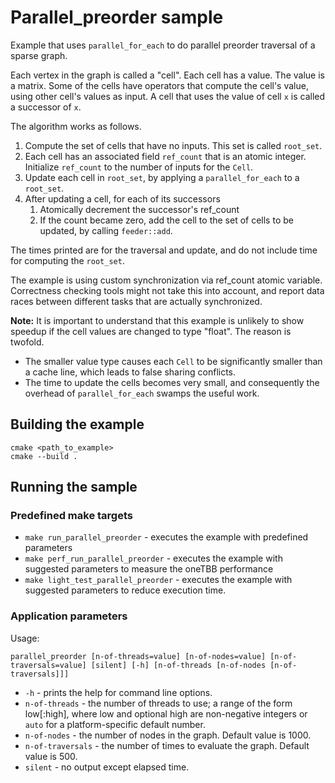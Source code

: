 # Parallel_preorder sample
Example that uses `parallel_for_each` to do parallel preorder traversal of a sparse graph.

Each vertex in the graph is called a "cell". Each cell has a value. The value is a matrix. Some of the cells have operators that compute the cell's value, using other cell's values as input. A cell that uses the value of cell `x` is called a successor of `x`.

The algorithm works as follows.

1. Compute the set of cells that have no inputs. This set is called `root_set`.
2. Each cell has an associated field `ref_count` that is an atomic integer. Initialize `ref_count` to the number of inputs for the `Cell`.
3. Update each cell in `root_set`, by applying a `parallel_for_each` to a `root_set`.
4. After updating a cell, for each of its successors
    1. Atomically decrement the successor's ref_count
    2. If the count became zero, add the cell to the set of cells to be updated, by calling `feeder::add`.

The times printed are for the traversal and update, and do not include time for computing the `root_set`.

The example is using custom synchronization via ref_count atomic variable. Correctness checking tools might not take this into account, and report data races between different tasks that are actually synchronized.

**Note:** It is important to understand that this example is unlikely to show speedup if the cell values are changed to type "float". The reason is twofold.
* The smaller value type causes each `Cell` to be significantly smaller than a cache line, which leads to false sharing conflicts.
* The time to update the cells becomes very small, and consequently the overhead of `parallel_for_each` swamps the useful work.

## Building the example
```
cmake <path_to_example>
cmake --build .
```

## Running the sample
### Predefined make targets
* `make run_parallel_preorder` - executes the example with predefined parameters
* `make perf_run_parallel_preorder` - executes the example with suggested parameters to measure the oneTBB performance
* `make light_test_parallel_preorder` - executes the example with suggested parameters to reduce execution time.

### Application parameters
Usage:
```
parallel_preorder [n-of-threads=value] [n-of-nodes=value] [n-of-traversals=value] [silent] [-h] [n-of-threads [n-of-nodes [n-of-traversals]]]
```
* `-h` - prints the help for command line options.
* `n-of-threads` - the number of threads to use; a range of the form low\[:high\], where low and optional high are non-negative integers or `auto` for a platform-specific default number.
* `n-of-nodes` - the number of nodes in the graph. Default value is 1000.
* `n-of-traversals` - the number of times to evaluate the graph. Default value is 500.
* `silent` - no output except elapsed time.
